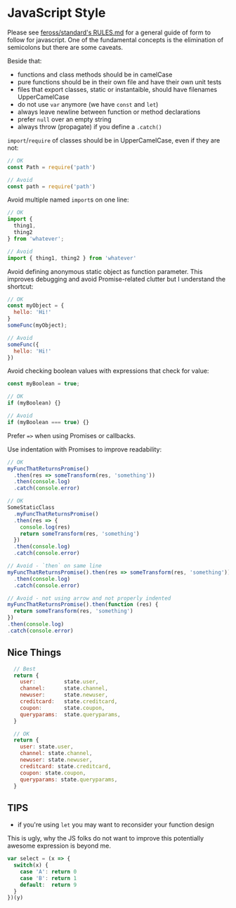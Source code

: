 JavaScript Style
================

Please see [feross/standard's RULES.md](https://github.com/feross/standard/blob/master/RULES.md) for a general guide of form to follow for javascript. One of the fundamental concepts is the elimination of semicolons but there are some caveats.

Beside that:

- functions and class methods should be in camelCase
- pure functions should be in their own file and have their own unit tests
- files that export classes, static or instantaible, should have filenames UpperCamelCase
- do not use `var` anymore (we have `const` and `let`)
- always leave newline between function or method declarations
- prefer `null` over an empty string
- always throw (propagate) if you define a `.catch()`


`import`/`require` of classes should be in UpperCamelCase, even if they are not:
```javascript
// OK
const Path = require('path')

// Avoid
const path = require('path')
```

Avoid multiple named `import`s on one line:
```javascript
// OK
import {
  thing1,
  thing2
} from 'whatever';

// Avoid
import { thing1, thing2 } from 'whatever'
```

Avoid defining anonymous static object as function parameter. This improves debugging and avoid Promise-related clutter but I understand the shortcut: 
```javascript
// OK
const myObject = {
  hello: 'Hi!'
}
someFunc(myObject);

// Avoid
someFunc({
  hello: 'Hi!'
})
```

Avoid checking boolean values with expressions that check for value:
```javascript
const myBoolean = true;

// OK
if (myBoolean) {}

// Avoid
if (myBoolean === true) {}
```

Prefer `=>` when using Promises or callbacks.

Use indentation with Promises to improve readability:
```javascript
// OK
myFuncThatReturnsPromise()
  .then(res => someTransform(res, 'something'))
  .then(console.log)
  .catch(console.error)

// OK
SomeStaticClass
  .myFuncThatReturnsPromise()
  .then(res => {
    console.log(res)
    return someTransform(res, 'something')
  })
  .then(console.log)
  .catch(console.error)

// Avoid - `then` on same line
myFuncThatReturnsPromise().then(res => someTransform(res, 'something'))
  .then(console.log)
  .catch(console.error)

// Avoid - not using arrow and not properly indented
myFuncThatReturnsPromise().then(function (res) {
  return someTransform(res, 'something')
})
.then(console.log)
.catch(console.error)
```

## Nice Things

```javascript
  // Best
  return {
    user:         state.user,
    channel:      state.channel,
    newuser:      state.newuser,
    creditcard:   state.creditcard,
    coupon:       state.coupon,
    queryparams:  state.queryparams,
  }

  // OK
  return {
    user: state.user,
    channel: state.channel,
    newuser: state.newuser,
    creditcard: state.creditcard,
    coupon: state.coupon,
    queryparams: state.queryparams,
  }
```

## TIPS

- if you're using `let` you may want to reconsider your function design

This is ugly, why the JS folks do not want to improve this potentially awesome expression is beyond me.

```javascript
var select = (x => {
  switch(x) {
    case 'A': return 0
    case 'B': return 1
    default:  return 9
  }
})(y)
```
